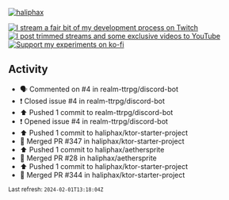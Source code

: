 [![haliphax](https://pbs.twimg.com/profile_banners/458808076/1545597092/1500x500)](https://haliphax.dev)

[![I stream a fair bit of my development process on Twitch](https://img.shields.io/twitch/status/haliphax?logo=twitch&style=for-the-badge)](https://twitch.tv/haliphax) &nbsp; [![I post trimmed streams and some exclusive videos to YouTube](https://img.shields.io/badge/youtube-watch-f00?logo=youtube&style=for-the-badge)](https://youtube.com/haliphaxyt) &nbsp; [![Support my experiments on ko-fi](https://img.shields.io/badge/kofi-support-ff5e5b?logo=ko-fi&style=for-the-badge)](https://ko-fi.com/haliphax)

## Activity

* 🗣 Commented on #4 in realm-ttrpg/discord-bot
* ❗️ Closed issue #4 in realm-ttrpg/discord-bot
* ⬆️ Pushed 1 commit to realm-ttrpg/discord-bot
* ❗️ Opened issue #4 in realm-ttrpg/discord-bot
* ⬆️ Pushed 1 commit to haliphax/ktor-starter-project
* 🎉 Merged PR #347 in haliphax/ktor-starter-project
* ⬆️ Pushed 1 commit to haliphax/aethersprite
* 🎉 Merged PR #28 in haliphax/aethersprite
* ⬆️ Pushed 1 commit to haliphax/ktor-starter-project
* 🎉 Merged PR #344 in haliphax/ktor-starter-project

<small>Last refresh: `2024-02-01T13:18:04Z`</small>
